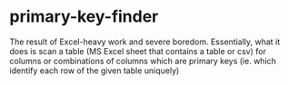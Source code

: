 # primary-key-finder
The result of Excel-heavy work and severe boredom. Essentially, what it does is scan a table (MS Excel sheet that contains a table or csv) for columns or combinations of columns which are primary keys (ie. which identify each row of the given table uniquely)
